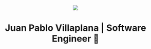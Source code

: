 <div align="center">
  <img src="https://media0.giphy.com/media/v1.Y2lkPTc5MGI3NjExaHh3aXhpN2NnZHF3NGhiZzJpb3BrNjlkeW05aG9qbWw2ZzIyYjZvdSZlcD12MV9pbnRlcm5hbF9naWZfYnlfaWQmY3Q9Zw/xTiIzJSKB4l7xTouE8/giphy.gif" />
  <h1>
    Juan Pablo Villaplana | Software Engineer 🚀
  </h1>
</div>


